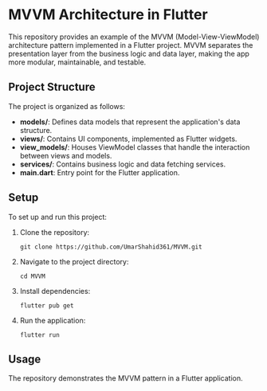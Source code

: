# MVVM Architecture in Flutter

This repository provides an example of the MVVM (Model-View-ViewModel) architecture pattern implemented in a Flutter project. MVVM separates the presentation layer from the business logic and data layer, making the app more modular, maintainable, and testable.

## Project Structure

The project is organized as follows:

- **models/**: Defines data models that represent the application's data structure.
- **views/**: Contains UI components, implemented as Flutter widgets.
- **view_models/**: Houses ViewModel classes that handle the interaction between views and models.
- **services/**: Contains business logic and data fetching services.
- **main.dart**: Entry point for the Flutter application.

## Setup

To set up and run this project:

1. Clone the repository:
    ```shell
    git clone https://github.com/UmarShahid361/MVVM.git
    ```

2. Navigate to the project directory:
    ```shell
    cd MVVM
    ```

3. Install dependencies:
    ```shell
    flutter pub get
    ```

4. Run the application:
    ```shell
    flutter run
    ```

## Usage

The repository demonstrates the MVVM pattern in a Flutter application.


